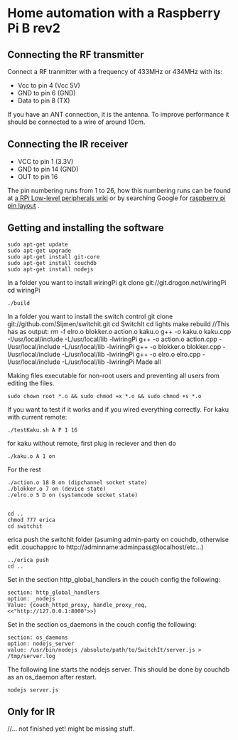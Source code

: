 # Home automation with a Raspberry Pi B rev2
## Connecting the RF transmitter
Connect a RF tranmitter with a frequency of 433MHz or 434MHz with its:

* Vcc to pin 4 (Vcc 5V)
* GND to pin 6 (GND)
* Data to pin 8 (TX)

If you have an ANT connection, it is the antenna. To improve performance it should be connected to a wire of around 10cm.

## Connecting the IR receiver

* VCC to pin 1 (3.3V)
* GND to pin 14 (GND)
* OUT to pin 16

The pin numbering runs from 1 to 26, how this numbering runs can be found at [a RPi Low-level peripherals wiki][src] or by searching Google for [raspberry pi pin layout][src2] .

  [src]: http://elinux.org/RPi_Low-level_peripherals
  [src2]: https://www.google.nl/search?tbm=isch&q=raspberry+pi+pin+layout&oq=raspberry+pi+pin+layout

## Getting and installing the software
	sudo apt-get update
	sudo apt-get upgrade
	sudo apt-get install git-core
	sudo apt-get install couchdb
	sudo apt-get install nodejs

In a folder you want to install wiringPi
	git clone git://git.drogon.net/wiringPi
	cd wiringPi

	./build
In a folder you want to install the switch control
	git clone git://github.com/Sijmen/switchit.git
	cd SwitchIt
	cd lights
	make rebuild
	//This has as output:
	rm -f elro.o blokker.o action.o kaku.o
	g++ -o kaku.o kaku.cpp -I/usr/local/include -L/usr/local/lib -lwiringPi
	g++ -o action.o action.cpp -I/usr/local/include -L/usr/local/lib -lwiringPi
	g++ -o blokker.o blokker.cpp -I/usr/local/include -L/usr/local/lib -lwiringPi
	g++  -o elro.o elro.cpp -I/usr/local/include -L/usr/local/lib -lwiringPi
	Made all


Making files executable for non-root users and preventing all users from editing the files.

	sudo chown root *.o && sudo chmod =x *.o && sudo chmod +s *.o

If you want to test if it works and if you wired everything correctly.
For kaku with current remote:

	./testKaku.sh A P 1 16

for kaku without remote, first plug in reciever and then do

	./kaku.o A 1 on

For the rest

	./action.o 18 B on (dipchannel socket state)
	./blokker.o 7 on (device state)
	./elro.o 5 D on (systemcode socket state)


	cd ..
	chmod 777 erica
	cd switchit

erica push the switchit folder (asuming admin-party on couchdb, otherwise edit .couchapprc to http://adminname:adminpass@localhost/etc...)

	../erica push
	cd ..

Set in the section http_global_handlers in the couch config the following:

	section: http_global_handlers
	option: _nodejs
	Value: {couch_httpd_proxy, handle_proxy_req, <<"http://127.0.0.1:8000">>}

Set in the section os_daemons in the couch config the following:

	section: os_daemons
	option: nodejs_server
	value: /usr/bin/nodejs /absolute/path/to/SwitchIt/server.js > /tmp/server.log

The following line starts the nodejs server. This should be done by couchdb as an os_daemon after restart. 

	nodejs server.js

## Only for IR

//... not finished yet! might be missing stuff.

